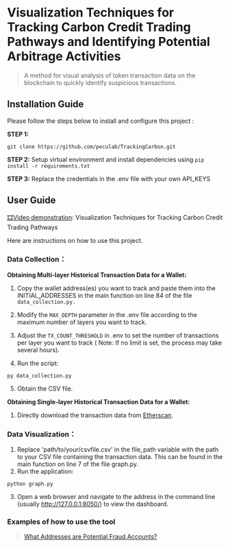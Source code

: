 # Visualization Techniques for Tracking Carbon Credit Trading Pathways and Identifying Potential Arbitrage Activities
> A method for visual analysis of token transaction data on the blockchain to quickly identify suspicious transactions.
## Installation Guide
Please follow the steps below to install and configure this project :

**STEP 1:** 
```
git clone https://github.com/peculab/TrackingCarbon.git
```

**STEP 2:** Setup virtual environment and install dependencies using `pip install -r requirements.txt`

**STEP 3:** Replace the credentials in the .env file with your own API_KEYS

## User Guide

[🎞️Video demonstration](https://youtu.be/iYVHpzPRlJo?si=DIIhOEPbh2lxF7YL):  Visualization Techniques for Tracking Carbon Credit Trading Pathways

Here are instructions on how to use this project.

### Data Collection： 

**Obtaining Multi-layer Historical Transaction Data for a Wallet:**
1. Copy the wallet address(es) you want to track and paste them into the INITIAL_ADDRESSES in the main function on line 84 of the file `data_collection.py.`

2. Modify the `MAX_DEPTH` parameter in the .env file according to the maximum number of layers you want to track.

3. Adjust the `TX_COUNT_THRESHOLD` in .env to set the number of transactions per layer you want to track ( Note: If no limit is set, the process may take several hours).

4. Run the script:
```
py data_collection.py
```
5. Obtain the CSV file.

**Obtaining Single-layer Historical Transaction Data for a Wallet:**
1. Directly download the transaction data from [Etherscan](https://etherscan.io/).

### Data Visualization：
1. Replace 'path/to/your/csvfile.csv' in the file_path variable with the path to your CSV file containing the transaction data. This can be found in the main function on line 7 of the file graph.py.
2. Run the application:
```
python graph.py
```
3. Open a web browser and navigate to the address in the command line (usually http://127.0.0.1:8050/) to view the dashboard.

### Examples of how to use the tool
> [What Addresses are Potential Fraud Accounts?](https://github.com/peculab/TrackingCarbon/blob/main/docs/example.pdf)
